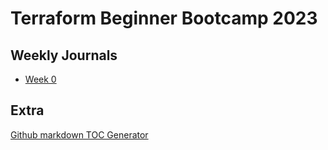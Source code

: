 # Terraform Beginner Bootcamp 2023

## Weekly Journals
  - [Week 0](/journal/week0.md)

## Extra
[Github markdown TOC Generator](https://ecotrust-canada.github.io/markdown-toc/)
